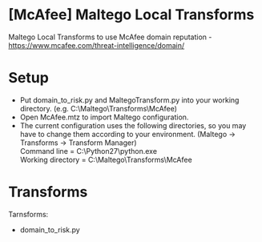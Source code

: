 # [McAfee] Maltego Local Transforms
Maltego Local Transforms to use McAfee domain reputation - https://www.mcafee.com/threat-intelligence/domain/

# Setup
- Put domain_to_risk.py and MaltegoTransform.py into your working directory. (e.g. C:\Maltego\Transforms\McAfee)
- Open McAfee.mtz to import Maltego configuration.
- The current configuration uses the following directories, so you may have to change them according to your environment. (Maltego -> Transforms -> Transform Manager)  
  Command line = C:\Python27\python.exe  
  Working directory = C:\Maltego\Transforms\McAfee

# Transforms

Tarnsforms:
- domain_to_risk.py
